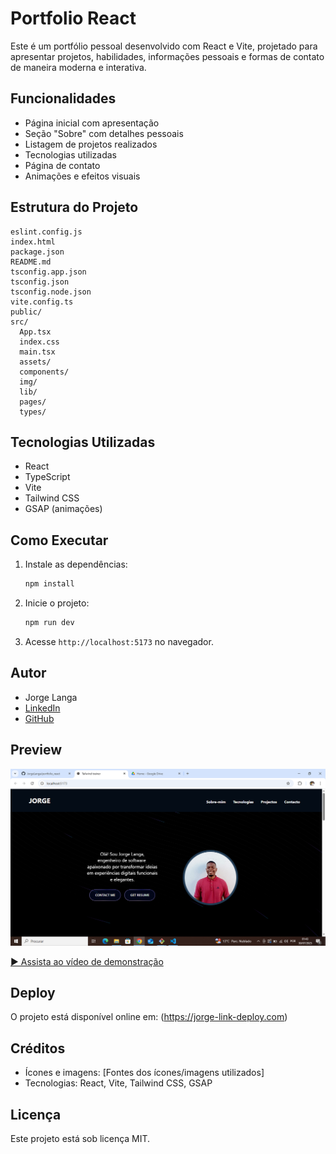 # Portfolio React

Este é um portfólio pessoal desenvolvido com React e Vite, projetado para apresentar projetos, habilidades, informações pessoais e formas de contato de maneira moderna e interativa.

## Funcionalidades
- Página inicial com apresentação
- Seção "Sobre" com detalhes pessoais
- Listagem de projetos realizados
- Tecnologias utilizadas
- Página de contato
- Animações e efeitos visuais

## Estrutura do Projeto
```
eslint.config.js
index.html
package.json
README.md
tsconfig.app.json
tsconfig.json
tsconfig.node.json
vite.config.ts
public/
src/
  App.tsx
  index.css
  main.tsx
  assets/
  components/
  img/
  lib/
  pages/
  types/
```

## Tecnologias Utilizadas
- React
- TypeScript
- Vite
- Tailwind CSS
- GSAP (animações)

## Como Executar
1. Instale as dependências:
   ```bash
   npm install
   ```
2. Inicie o projeto:
   ```bash
   npm run dev
   ```
3. Acesse `http://localhost:5173` no navegador.

## Autor
- Jorge Langa
- [LinkedIn](https://www.linkedin.com/in/jorge-langa)
- [GitHub](https://github.com/JorgeLanga)

## Preview
![Preview do Projeto](src/img/preview-1.png)

[▶️ Assista ao vídeo de demonstração](https://drive.google.com/file/d/1l6LkUcNkhBnLMr3n1ZL8jg-S1DZkdvFz/view?usp=drive_link)

## Deploy
O projeto está disponível online em: (https://jorge-link-deploy.com)

## Créditos
- Ícones e imagens: [Fontes dos ícones/imagens utilizados]
- Tecnologias: React, Vite, Tailwind CSS, GSAP

## Licença
Este projeto está sob licença MIT.
